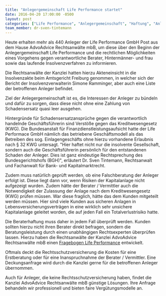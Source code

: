 ```yaml
---
title: "Anlegergemeinschaft Life Performance startet"
date: 2016-04-20 17:00:00 -0500
layout: post
categories: ["Life Performance", "Anlegergemeinschaft", "Haftung", "Anleger", "Geschäftsführerin", "Berater", "Vermittler", "Simone Ramminger", "Dr. Sven Tintemann", "AdvoAdvice", "Fragebogen", "Geschädigte", "BaFin", "Totalverlustrisiko"]
team_member: dr-sven-tintemann
---
```


Heute erhalten mehr als 440 Anleger der Life Performance GmbH Post aus dem Hause AdvoAdvice Rechtsanwälte mbB, um diese über den Beginn der Anlegergemeinschaft Life Performance und die rechtlichen Möglichkeiten eines Vorgehens gegen verantwortliche Berater, Hintermänner- und frau sowie das laufende Insolvenzverfahren zu informieren.&nbsp;

Die Rechtsanwälte der Kanzlei hatten hierzu Akteneinsicht in die Insolvenzakte beim Amtsgericht Freiburg genommen, in welcher sich der Bericht der Insolvenzverwalterin Simone Ramminger, aber auch eine Liste der betroffenen Anleger befindet.&nbsp;

Ziel der Anlegergemeinschaft ist es, die Interessen der Anleger zu bündeln und dafür zu sorgen, dass diese nicht ohne eine Zahlung von Schadensersatz quasi leer ausgehen.&nbsp;

Hintergründe für Schadensersatzansprüche gegen die verantwortlich handelnde Geschäftsführerin sind Verstöße gegen das Kreditwesengesetz (KWG). Die Bundesanstalt für Finanzdienstleistungsaufsicht hatte der Life Performace GmbH nämlich das betriebene Geschäftsmodell als das Betreiben des sog. Einlagengeschäfts ohne hierzu vorhandene Erlaubnis nach § 32 KWG untersagt. "Hier haftet nicht nur die insolvente Gesellschaft, sondern auch die Geschäftsführerin persönlich für den entstandenen Schaden der Anleger. Dies ist&nbsp;ganz eindeutige Rechtsprechung des Bundesgerichtshofs (BGH)", erläutert Dr. Sven Tintemann, Rechtsanwalt und Fachanwalt für Bank- und Kapitalmarktrecht.&nbsp;

Zudem muss natürlich geprüft werden, ob eine Falschberatung der Anleger erfolgt ist. Diese liegt dann vor, wenn Risiken der Kapitalanlage nicht aufgezeigt wurden. Zudem hätte der Berater / Vermittler auch die Notwendigkeit der Zulassung der Anlage nach dem Kreditwesengesetz (KWG) prüfen müssen. War diese fraglich, hätte das dem Kunden mitgeteilt werden müssen. Hier sind viele Kunden aus sicheren Anlagen in Lebensversicherungsverträgen in eine wirklich sehr unsichere Kapitalanlage geleitet worden, die auf jeden Fall ein Totalverlustrisiko hatte.&nbsp;

Die Beraterhaftung muss daher in jedem Fall überprüft werden. Kunden sollten hierzu nicht ihren Berater direkt befragen, sondern die Beratungsleistung durch einen unabhängigen Rechtsexperten überprüfen lassen. Hierzu haben die Rechtsanwälte der Kanzlei AdvoAdvice Rechtsanwälte mbB einen [Fragebogen Life Performance](/samples/content_entries/Fragebogen_Life_Performance.pdf "Fragebogen Life Performance") entwickelt.&nbsp;

Oftmals deckt die Rechtsschutzversicherung die Kosten für eine Erstberatung oder für eine Inanspruchnahme der Berater / Vermittler. Eine Deckungsanfrage wird durch die Kanzlei gerne für die betroffenen Anleger übernommen.&nbsp;

Auch für Anleger, die keine Rechtsschutzversicherung haben, findet die Kanzlei AdvoAdvice Rechtsanwälte mbB günstige Lösungen. Ihre Anfrage behandeln wir professionell und bieten faire Vergütungsmodelle an. &nbsp;

